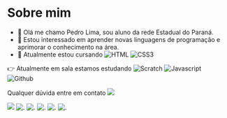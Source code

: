 # Sobre mim


- 👋 Olá me chamo Pedro Lima, sou aluno da rede Estadual do Paraná.
- 👀 Estou interessado em aprender novas linguagens de programação e aprimorar o conhecimento na área.
- 🌱 Atualmente estou cursando
![HTML](https://img.shields.io/badge/HTML5-E34F26?style=for-the-badge&logo=html5&logoColor=white)
![CSS3](https://img.shields.io/badge/CSS3-1572B6?style=for-the-badge&logo=css3&logoColor=white)

👉 Atualmente em sala estamos estudando
![Scratch](https://img.shields.io/badge/Scratch-4D97FF?style=for-the-badge&logo=Scratch&logoColor=white)
![Javascript](https://img.shields.io/badge/JavaScript-323330?style=for-the-badge&logo=javascript&logoColor=F7DF1E)
![Github](https://img.shields.io/badge/GitHub-100000?style=for-the-badge&logo=github&logoColor=white)

Qualquer dúvida entre em contato
<a href="mailto:pedro.lima.gomes@escola.pr.gov.br" target="_blank"><img src="https://img.shields.io/badge/Gmail-D14836?style=for-the-badge&logo=gmail&logoColor=white" target="_blank"/></a>

![](https://media.tenor.com/byRq87FSLlIAAAAd/campe%C3%A3o-william.gif)
![.](https://media.tenor.com/JVTkx4IRs2kAAAAd/dudu-palmeiras.gif)
![.](https://media.tenor.com/NG7CxkKxcEgAAAAM/luiz-adriano-vapo-vapo-smash-small-club-corinthians-vapo-luiz-adriano-palmeiras.gif)
![.](https://media.tenor.com/YHaELJavPAoAAAAd/esta-calado-calate.gif)
![.](https://media.tenor.com/kcL2LDxwNyYAAAAC/luan-palmeiras.gif)
![.](https://media.tenor.com/GS9a-s1DStAAAAAM/deyverson-deyvershow.gif)
